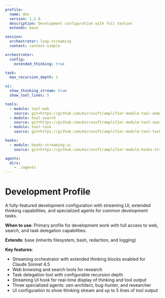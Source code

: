 ```yaml
---
profile:
  name: dev
  version: 1.2.0
  description: Development configuration with full toolset
  extends: base

session:
  orchestrator: loop-streaming
  context: context-simple

orchestrator:
  config:
    extended_thinking: true

task:
  max_recursion_depth: 1

ui:
  show_thinking_stream: true
  show_tool_lines: 5

tools:
  - module: tool-web
    source: git+https://github.com/microsoft/amplifier-module-tool-web@main
  - module: tool-search
    source: git+https://github.com/microsoft/amplifier-module-tool-search@main
  - module: tool-task
    source: git+https://github.com/microsoft/amplifier-module-tool-task@main

hooks:
  - module: hooks-streaming-ui
    source: git+https://github.com/microsoft/amplifier-module-hooks-streaming-ui@main

agents:
  dirs:
    - ./agents
---
```


# Development Profile

A fully-featured development configuration with streaming UI, extended thinking capabilities, and specialized agents for common development tasks.

**When to use**: Primary profile for development work with full access to web, search, and task delegation capabilities.

**Extends**: base (inherits filesystem, bash, redaction, and logging)

**Key features**:
- Streaming orchestrator with extended thinking blocks enabled for Claude Sonnet 4.5
- Web browsing and search tools for research
- Task delegation tool with configurable recursion depth
- Streaming UI hook for real-time display of thinking and tool output
- Three specialized agents: zen-architect, bug-hunter, and researcher
- UI configuration to show thinking stream and up to 5 lines of tool output